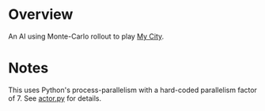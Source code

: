 # Overview

An AI using Monte-Carlo rollout to play [My City](https://boardgamegeek.com/boardgame/295486/my-city).

# Notes

This uses Python's process-parallelism with a hard-coded parallelism factor of 7. See [actor.py](https://github.com/curious-attempt-bunny/my_city_ai/blob/master/actor.py) for details.